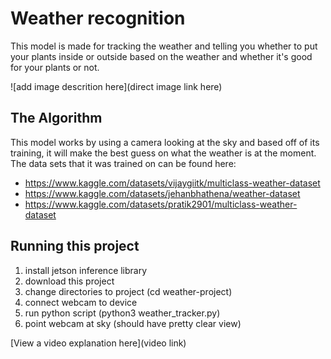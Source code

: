 # Weather recognition

 

 This model is made for tracking the weather and telling you whether to put your plants inside or outside based on the weather and whether it's good for your plants or not.

 

![add image descrition here](direct image link here)

 

## The Algorithm

 


This model works by using a camera looking at the sky and based off of its training, it will make the best guess on what the weather is at the moment. The data sets that it was trained on can be found here:
* https://www.kaggle.com/datasets/vijaygiitk/multiclass-weather-dataset
* https://www.kaggle.com/datasets/jehanbhathena/weather-dataset
* https://www.kaggle.com/datasets/pratik2901/multiclass-weather-dataset

 

## Running this project



1. install jetson inference library
2. download this project
3. change directories to project (cd weather-project)
4. connect webcam to device
5. run python script (python3 weather_tracker.py)
6. point webcam at sky (should have pretty clear view)
 

[View a video explanation here](video link)
